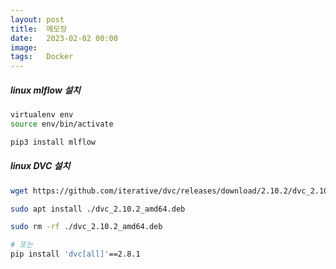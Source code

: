 ```yaml
---
layout: post
title:  메모장
date:   2023-02-02 00:00
image:  
tags:   Docker
---
```


##### linux mlflow 설치

```bash
virtualenv env
source env/bin/activate

pip3 install mlflow
```

##### linux DVC 설치

```bash
wget https://github.com/iterative/dvc/releases/download/2.10.2/dvc_2.10.2_amd64.deb

sudo apt install ./dvc_2.10.2_amd64.deb

sudo rm -rf ./dvc_2.10.2_amd64.deb

# 또는
pip install 'dvc[all]'==2.8.1
```